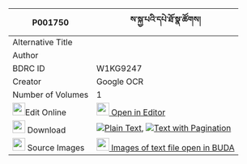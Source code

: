 |P001750|ས་སྐྱ་པའི་དཔེ་ཐོ་སྣ་ཚོགས། 
| --- | --- 
|Alternative Title |
|Author | 
|BDRC ID | W1KG9247
|Creator | Google OCR
|Number of Volumes| 1
|<img width="25" src="https://img.icons8.com/color/25/000000/edit-property.png">Edit Online| [<img width="25" src="https://avatars.githubusercontent.com/u/45091458?s=200&v=4"> Open in Editor](http://editor.openpecha.org/P001750)
|<img width="25" src="https://img.icons8.com/fluent/48/000000/download-2.png"/>  Download | [![](https://img.icons8.com/color/20/000000/txt.png)Plain Text](https://github.com/Openpecha/P001750/releases/download/v2/sakyapa_i_peto_natsok_plain_P001750.zip), [![](https://img.icons8.com/color/20/000000/txt.png)Text with Pagination](https://github.com/Openpecha/P001750/releases/download/v2/sakyapa_i_peto_natsok_pages_P001750.zip)
|<img width="25" src="https://img.icons8.com/plasticine/100/000000/pictures-folder.png"/>  Source Images | [<img width="25" src="https://library.bdrc.io/icons/BUDA-small.svg"> Images of text file open in BUDA](https://library.bdrc.io/show/bdr:W1KG9247)